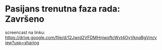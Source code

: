 # Pasijans trenutna faza rada: Završeno

screencast na linku: https://drive.google.com/file/d/12Jwrd2VFDMHnjwoftcWvt4OyVknqBgVm/view?usp=sharing
